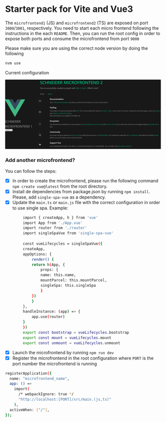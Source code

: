 # Starter pack for Vite and Vue3

The `microfrontend1` (JS) and `microfrontend2` (TS) are exposed on port `3000`/`3001`, respectively. You need to start each micro frontend following the instructions in the each `README`. Then, you can run the root config in order to expose both ports and consume the microfrontend from port `9000`

Please make sure you are using the correct node version by doing the following

```sh
nvm use
```

Current configuration

![Alt Text](example.png)

### Add another microfrontend?

You can follow the steps:

- [x] In order to create the microfrontend, please run the following command `npm create vue@latest` from the root directory.
- [x] Install de dependencies from package.json by running `npm install`. Please, add `single-spa-vue` as a dependency.
- [x] Update the `main.ts` or `main.js` file with the correct configuration in order to use single spa. Example:

```sh
        import { createApp, h } from 'vue'
        import App from './App.vue'
        import router from './router'
        import singleSpaVue from 'single-spa-vue'

        const vueLifecycles = singleSpaVue({
        createApp,
        appOptions: {
            render() {
            return h(App, {
                props: {
                name: this.name,
                mountParcel: this.mountParcel,
                singleSpa: this.singleSpa
                }
            })
            }
        },
        handleInstance: (app) => {
            app.use(router)
        }
        })
        export const bootstrap = vueLifecycles.bootstrap
        export const mount = vueLifecycles.mount
        export const unmount = vueLifecycles.unmount
```

- [x] Launch the microfrontend by running `npm run dev`
- [x] Register the microfrontend in the root configuration where `PORT` is the port number the microfrontend is running

```sh
registerApplication({
  name: "microfrontend_name",
  app: () =>
    import(
      /* webpackIgnore: true */
      "http://localhost:[PORT]/src/main.(js,ts)"
    ),
  activeWhen: ["/"],
});
```
